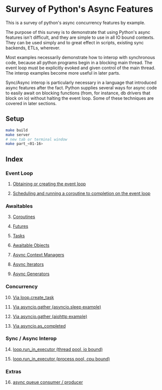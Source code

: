 # Survey of Python's Async Features

This is a survey of python's async concurrency features by example.

The purpose of this survey is to demonstrate that using Python's async features isn't difficult, and
they are simple to use in all IO bound contexts. They can be used
simply and to great effect in scripts, existing sync backends, ETLs, wherever.

Most examples necessarily demonstrate how to interop with synchronous code, because all python
programs begin in a blocking main thread. The event loop must be explicitly evoked and given control
of the main thread. The interop examples become more useful in later parts. 

Sync/Async interop is particularly necessary in a language that introduced async features after the fact. 
Python supplies several ways for async code to easily await on blocking functions (from, for instance, db drivers 
that block on io) without halting the event loop. Some of these techniques are covered in later sections.

## Setup

```bash
make build
make server
# new tab or terminal window
make part_<01-16>
```

## Index

### Event Loop

1.  [Obtaining or creating the event loop](./part_01.py)

2.  [Scheduling and running a coroutine to completion on the event loop](./part_02.py)


### Awaitables
  
3.  [Coroutines](./part_03.py)

4.  [Futures](./part_04.py)

5.  [Tasks](./part_05.py)

6.  [Awaitable Objects](./part_06.py)

7.  [Async Context Managers](./part_07.py)

8.  [Async Iterators](./part_08.py)

9.  [Async Generators](./part_09.py)


### Concurrency

10. [Via loop.create_task](./part_10.py)

11. [Via asyncio.gather (asyncio.sleep example)](./part_11.py)

12. [Via asyncio.gather (aiohttp example)](./part_12.py)

13. [Via asyncio.as_completed](./part_13.py)


### Sync / Async Interop

14. [loop.run_in_executor (thread pool, io bound)](./part_14.py)

15. [loop.run_in_executor (process pool, cpu bound)](./part_15.py)


### Extras

16. [async queue consumer / producer](./part_16.py)